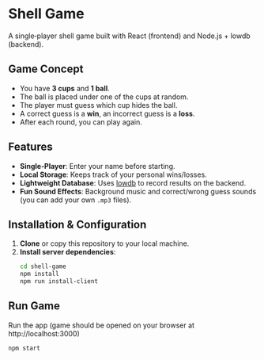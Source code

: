 # Shell Game

A single‐player shell game built with React (frontend) and Node.js + lowdb (backend).

## Game Concept

- You have **3 cups** and **1 ball**.  
- The ball is placed under one of the cups at random.  
- The player must guess which cup hides the ball.  
- A correct guess is a **win**, an incorrect guess is a **loss**.  
- After each round, you can play again.

## Features

- **Single‐Player**: Enter your name before starting.  
- **Local Storage**: Keeps track of your personal wins/losses.  
- **Lightweight Database**: Uses [lowdb](https://github.com/typicode/lowdb) to record results on the backend.  
- **Fun Sound Effects**: Background music and correct/wrong guess sounds (you can add your own `.mp3` files).  

## Installation & Configuration

1. **Clone** or copy this repository to your local machine.
2. **Install server dependencies**:
   ```bash
   cd shell-game
   npm install
   npm run install-client

## Run Game

Run the app  (game should be opened on your browser at http://localhost:3000)

  ```bash
npm start
